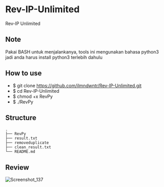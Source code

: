 # Rev-IP-Unlimited
Rev-IP Unlimited

## Note 
Pakai BASH untuk menjalankanya, tools ini mengunakan bahasa python3 jadi anda harus install python3 terlebih dahulu

## How to use
* $ git clone https://github.com/ilmndwntr/Rev-IP-Unlimited.git
* $ cd Rev-IP-Unlimited
* $ chmod +x RevPy
* $ ./RevPy

## Structure
    .   
    ├── RevPy
    ├── result.txt
    ├── removeduplicate
    ├── clean_result.txt
    └── README.md
## Review
![Screenshot_137](https://user-images.githubusercontent.com/44839852/111192645-e0304280-85eb-11eb-8526-e704217ada8e.png)
